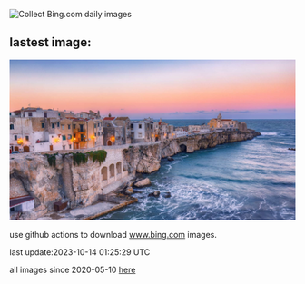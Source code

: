 ![Collect Bing.com daily images](https://github.com/counter2015/bing-daily-images/workflows/Collect%20Bing.com%20daily%20images/badge.svg)
## lastest image:
![](images/ViesteItaly.jpg)

use github actions to download www.bing.com images.

last update:2023-10-14 01:25:29 UTC

all images since 2020-05-10 [here](https://github.com/counter2015/bing-daily-images/tree/master/images) 
